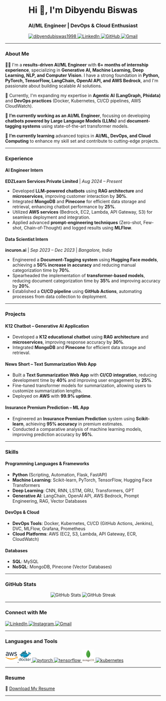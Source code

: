 <h1 align="center">Hi 👋, I'm Dibyendu Biswas</h1>
<h3 align="center">AI/ML Engineer | DevOps & Cloud Enthusiast</h3>

<p align="center">
  <a href="https://github.com/dibyendubiswas1998?tab=repositories">
    <img src="https://komarev.com/ghpvc/?username=dibyendubiswas1998&label=Profile%20views&color=0e75b6&style=flat" alt="dibyendubiswas1998" />
  </a>
  <a href="https://linkedin.com/in/dibyendubiswas1998">
    <img src="https://img.shields.io/badge/LinkedIn-0077B5?style=flat&logo=linkedin&logoColor=white" alt="LinkedIn" />
  </a>
  <a href="https://github.com/dibyendubiswas1998">
    <img src="https://img.shields.io/badge/GitHub-100000?style=flat&logo=github&logoColor=white" alt="GitHub" />
  </a>
  <a href="mailto:dibyendubiswas1998@gmail.com">
    <img src="https://img.shields.io/badge/Gmail-D14836?style=flat&logo=gmail&logoColor=white" alt="Gmail" />
  </a>
</p>

---

### **About Me**

👨‍💻 I'm a **results-driven AI/ML Engineer** with **6+ months of internship experience**, specializing in **Generative AI, Machine Learning, Deep Learning, NLP, and Computer Vision**. I have a strong foundation in **Python, PyTorch, TensorFlow, LangChain, OpenAI API, and AWS Bedrock**, and I'm passionate about building scalable AI solutions.

🚀 Currently, I'm expanding my expertise in **Agentic AI (LangGraph, Phidata)** and **DevOps practices** (Docker, Kubernetes, CI/CD pipelines, AWS CloudWatch).

🔭 **I’m currently working as an AI/ML Engineer**, focusing on developing **chatbots powered by Large Language Models (LLMs)** and **document-tagging systems** using state-of-the-art transformer models.

🌱 **I’m currently learning** advanced topics in **AI/ML, DevOps, and Cloud Computing** to enhance my skill set and contribute to cutting-edge projects.

---

### **Experience**

#### **AI Engineer Intern**  
**EDZLearn Services Private Limited** | *Aug 2024 – Present*  
- Developed **LLM-powered chatbots** using **RAG architecture** and **microservices**, improving customer interaction by **30%**.
- Integrated **MongoDB** and **Pinecone** for efficient data storage and retrieval, enhancing chatbot performance by **25%**.
- Utilized **AWS services** (Bedrock, EC2, Lambda, API Gateway, S3) for seamless deployment and integration.
- Applied advanced **prompt-engineering techniques** (Zero-shot, Few-shot, Chain-of-Thought) and logged results using **MLFlow**.

#### **Data Scientist Intern**  
**incuron.ai** | *Sep 2023 – Dec 2023* | *Bangalore, India*  
- Engineered a **Document-Tagging system** using **Hugging Face models**, achieving a **50% increase in accuracy** and reducing manual categorization time by **70%**.
- Spearheaded the implementation of **transformer-based models**, reducing document categorization time by **35%** and improving accuracy by **20%**.
- Established a **CI/CD pipeline** using **GitHub Actions**, automating processes from data collection to deployment.

---

### **Projects**

#### **K12 Chatbot – Generative AI Application**  
- Developed a **K12 educational chatbot** using **RAG architecture** and **microservices**, improving response accuracy by **30%**.
- Integrated **MongoDB** and **Pinecone** for efficient data storage and retrieval.

#### **News Short – Text Summarization Web App**  
- Built a **Text Summarization Web App** with **CI/CD integration**, reducing development time by **40%** and improving user engagement by **25%**.
- Fine-tuned transformer models for summarization, allowing users to customize summarization lengths.
- Deployed on **AWS** with **99.9% uptime**.

#### **Insurance Premium Prediction – ML App**  
- Engineered an **Insurance Premium Prediction** system using **Scikit-learn**, achieving **95% accuracy** in premium estimates.
- Conducted a comparative analysis of machine learning models, improving prediction accuracy by **95%**.

---

### **Skills**

#### **Programming Languages & Frameworks**
- **Python** (Scripting, Automation, Flask, FastAPI)
- **Machine Learning**: Scikit-learn, PyTorch, TensorFlow, Hugging Face Transformers
- **Deep Learning**: CNN, RNN, LSTM, GRU, Transformers, GPT
- **Generative AI**: LangChain, OpenAI API, AWS Bedrock, Prompt Engineering, RAG, Vector Databases

#### **DevOps & Cloud**
- **DevOps Tools**: Docker, Kubernetes, CI/CD (GitHub Actions, Jenkins), DVC, MLFlow, Grafana, Prometheus
- **Cloud Platforms**: AWS (EC2, S3, Lambda, API Gateway, ECR, CloudWatch)

#### **Databases**
- **SQL**: MySQL
- **NoSQL**: MongoDB, Pinecone (Vector Databases)

---

### **GitHub Stats**

<p align="center">
  <img src="https://github-readme-stats.vercel.app/api?username=dibyendubiswas1998&show_icons=true&theme=dark&hide_border=true" alt="GitHub Stats" />
  <img src="https://github-readme-streak-stats.herokuapp.com/?user=dibyendubiswas1998&theme=dark&hide_border=true" alt="GitHub Streak" />
</p>

---

### **Connect with Me**

<p align="left">
  <a href="https://linkedin.com/in/dibyendubiswas1998" target="blank">
    <img align="center" src="https://raw.githubusercontent.com/rahuldkjain/github-profile-readme-generator/master/src/images/icons/Social/linked-in-alt.svg" alt="LinkedIn" height="30" width="40" />
  </a>
  <a href="https://instagram.com/dibyendubiswas1998" target="blank">
    <img align="center" src="https://raw.githubusercontent.com/rahuldkjain/github-profile-readme-generator/master/src/images/icons/Social/instagram.svg" alt="Instagram" height="30" width="40" />
  </a>
  <a href="mailto:dibyendubiswas1998@gmail.com" target="blank">
    <img align="center" src="https://img.icons8.com/color/48/000000/gmail.png" alt="Gmail" height="30" width="40" />
  </a>
</p>

---

### **Languages and Tools**

<p align="left">
  <a href="https://aws.amazon.com" target="_blank" rel="noreferrer">
    <img src="https://raw.githubusercontent.com/devicons/devicon/master/icons/amazonwebservices/amazonwebservices-original-wordmark.svg" alt="aws" width="40" height="40" />
  </a>
  <a href="https://www.docker.com/" target="_blank" rel="noreferrer">
    <img src="https://raw.githubusercontent.com/devicons/devicon/master/icons/docker/docker-original-wordmark.svg" alt="docker" width="40" height="40" />
  </a>
  <a href="https://pytorch.org/" target="_blank" rel="noreferrer">
    <img src="https://www.vectorlogo.zone/logos/pytorch/pytorch-icon.svg" alt="pytorch" width="40" height="40" />
  </a>
  <a href="https://www.tensorflow.org" target="_blank" rel="noreferrer">
    <img src="https://www.vectorlogo.zone/logos/tensorflow/tensorflow-icon.svg" alt="tensorflow" width="40" height="40" />
  </a>
  <a href="https://www.mongodb.com/" target="_blank" rel="noreferrer">
    <img src="https://raw.githubusercontent.com/devicons/devicon/master/icons/mongodb/mongodb-original-wordmark.svg" alt="mongodb" width="40" height="40" />
  </a>
  <a href="https://kubernetes.io" target="_blank" rel="noreferrer">
    <img src="https://www.vectorlogo.zone/logos/kubernetes/kubernetes-icon.svg" alt="kubernetes" width="40" height="40" />
  </a>
</p>

---

### **Resume**

📄 [Download My Resume](https://drive.google.com/file/d/1A7KWD_f-YOK6wgEOrEGg0sye234K3-IR/view?usp=sharing)

---
